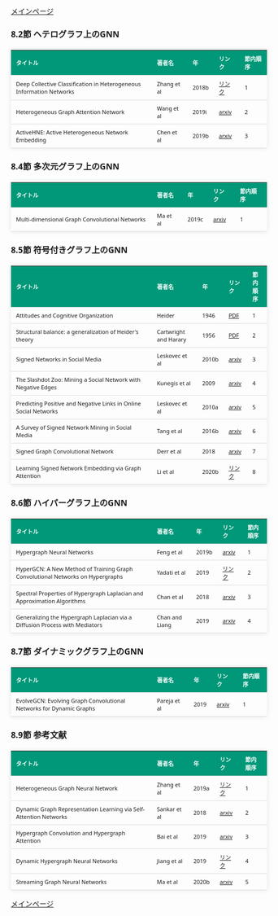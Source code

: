 
<html lang="ja">
<head>
<meta charset="UTF-8">
<title>参考文献リスト</title>
<link rel="stylesheet" type="text/css" href="https://cdn.datatables.net/1.10.24/css/jquery.dataTables.css">
<script type="text/javascript" src="https://code.jquery.com/jquery-3.5.1.js"></script>
<script type="text/javascript" src="https://cdn.datatables.net/1.10.24/js/jquery.dataTables.js"></script>
<style>
    body {
        font-family: 'Verdana', 'Segoe UI', Tahoma, Geneva, Verdana, sans-serif;
    }
    h2 {
        color: #333;
    }
    table {
        width: 100%;
        max-width: 100%;
        border-collapse: collapse;
        margin-top: 20px;
        box-shadow: 0 0 10px rgba(0, 0, 0, 0.1);
    }
    th, td {
        padding: 8px 10px;
        text-align: left;
        border-bottom: 1px solid #ddd;
        font-size: 11px;
    }
    th {
        background-color: #009879;
        color: #ffffff;
    }
    tr:hover {
        background-color: #f5f5f5;
    }
    /* 1番目の列の幅を55%に設定 */
    table.display td:nth-child(1),
    table.display th:nth-child(1) {
        width: 55%;
    }

    /* 2番目の列の幅を25%に設定 */
    table.display td:nth-child(2),
    table.display th:nth-child(2) {
        width: 25%;
    }
</style>
</head>
<body>

<a href="../">メインページ</a>

<h3>8.2節 ヘテログラフ上のGNN</h3>
<table class="dataframe display">
  <thead>
    <tr style="text-align: right;">
      <th>タイトル</th>
      <th>著者名</th>
      <th>年</th>
      <th>リンク</th>
      <th>節内順序</th>
    </tr>
  </thead>
  <tbody>
    <tr>
      <td>Deep Collective Classification in Heterogeneous Information Networks</td>
      <td>Zhang et al</td>
      <td>2018b</td>
      <td><a href="https://dl.acm.org/doi/10.1145/3178876.3186106" target="_blank">リンク</a></td>
      <td>1</td>
    </tr>
    <tr>
      <td>Heterogeneous Graph Attention Network</td>
      <td>Wang et al</td>
      <td>2019i</td>
      <td><a href="https://arxiv.org/abs/1903.07293" target="_blank">arxiv</a></td>
      <td>2</td>
    </tr>
    <tr>
      <td>ActiveHNE: Active Heterogeneous Network Embedding</td>
      <td>Chen et al</td>
      <td>2019b</td>
      <td><a href="https://arxiv.org/abs/1905.05659" target="_blank">arxiv</a></td>
      <td>3</td>
    </tr>
  </tbody>
</table>
<h3>8.4節 多次元グラフ上のGNN</h3>
<table class="dataframe display">
  <thead>
    <tr style="text-align: right;">
      <th>タイトル</th>
      <th>著者名</th>
      <th>年</th>
      <th>リンク</th>
      <th>節内順序</th>
    </tr>
  </thead>
  <tbody>
    <tr>
      <td>Multi-dimensional Graph Convolutional Networks</td>
      <td>Ma et al</td>
      <td>2019c</td>
      <td><a href="https://arxiv.org/abs/1808.06099" target="_blank">arxiv</a></td>
      <td>1</td>
    </tr>
  </tbody>
</table>
<h3>8.5節 符号付きグラフ上のGNN</h3>
<table class="dataframe display">
  <thead>
    <tr style="text-align: right;">
      <th>タイトル</th>
      <th>著者名</th>
      <th>年</th>
      <th>リンク</th>
      <th>節内順序</th>
    </tr>
  </thead>
  <tbody>
    <tr>
      <td>Attitudes and Cognitive Organization</td>
      <td>Heider</td>
      <td>1946</td>
      <td><a href="https://snap.stanford.edu/class/cs224w-readings/heider49balance.pdf" target="_blank">PDF</a></td>
      <td>1</td>
    </tr>
    <tr>
      <td>Structural balance: a generalization of Heider's theory</td>
      <td>Cartwright and Harary</td>
      <td>1956</td>
      <td><a href="https://ucilnica.fri.uni-lj.si/pluginfile.php/1147/course/section/4647/Cartwright%20and%20Harary%20-%20Structural%20balance%20-%20A%20generalization%20of%20Heiders%20theory%2C%201956.pdf" target="_blank">PDF</a></td>
      <td>2</td>
    </tr>
    <tr>
      <td>Signed Networks in Social Media</td>
      <td>Leskovec et al</td>
      <td>2010b</td>
      <td><a href="https://arxiv.org/abs/1003.2424" target="_blank">arxiv</a></td>
      <td>3</td>
    </tr>
    <tr>
      <td>The Slashdot Zoo: Mining a Social Network with Negative Edges</td>
      <td>Kunegis et al</td>
      <td>2009</td>
      <td><a href="https://arxiv.org/abs/1710.11395" target="_blank">arxiv</a></td>
      <td>4</td>
    </tr>
    <tr>
      <td>Predicting Positive and Negative Links in Online Social Networks</td>
      <td>Leskovec et al</td>
      <td>2010a</td>
      <td><a href="https://arxiv.org/abs/1003.2429" target="_blank">arxiv</a></td>
      <td>5</td>
    </tr>
    <tr>
      <td>A Survey of Signed Network Mining in Social Media</td>
      <td>Tang et al</td>
      <td>2016b</td>
      <td><a href="https://arxiv.org/abs/1511.07569" target="_blank">arxiv</a></td>
      <td>6</td>
    </tr>
    <tr>
      <td>Signed Graph Convolutional Network</td>
      <td>Derr et al</td>
      <td>2018</td>
      <td><a href="https://arxiv.org/abs/1808.06354" target="_blank">arxiv</a></td>
      <td>7</td>
    </tr>
    <tr>
      <td>Learning Signed Network Embedding via Graph Attention</td>
      <td>Li et al</td>
      <td>2020b</td>
      <td><a href="https://ojs.aaai.org/index.php/AAAI/article/view/5911" target="_blank">リンク</a></td>
      <td>8</td>
    </tr>
  </tbody>
</table>
<h3>8.6節 ハイパーグラフ上のGNN</h3>
<table class="dataframe display">
  <thead>
    <tr style="text-align: right;">
      <th>タイトル</th>
      <th>著者名</th>
      <th>年</th>
      <th>リンク</th>
      <th>節内順序</th>
    </tr>
  </thead>
  <tbody>
    <tr>
      <td>Hypergraph Neural Networks</td>
      <td>Feng et al</td>
      <td>2019b</td>
      <td><a href="https://arxiv.org/abs/1809.09401" target="_blank">arxiv</a></td>
      <td>1</td>
    </tr>
    <tr>
      <td>HyperGCN: A New Method of Training Graph Convolutional Networks on Hypergraphs</td>
      <td>Yadati et al</td>
      <td>2019</td>
      <td><a href="https://dl.acm.org/doi/10.5555/3454287.3454422" target="_blank">リンク</a></td>
      <td>2</td>
    </tr>
    <tr>
      <td>Spectral Properties of Hypergraph Laplacian and Approximation Algorithms</td>
      <td>Chan et al</td>
      <td>2018</td>
      <td><a href="https://arxiv.org/abs/1605.01483" target="_blank">arxiv</a></td>
      <td>3</td>
    </tr>
    <tr>
      <td>Generalizing the Hypergraph Laplacian via a Diffusion Process with Mediators</td>
      <td>Chan and Liang</td>
      <td>2019</td>
      <td><a href="https://arxiv.org/abs/1804.11128" target="_blank">arxiv</a></td>
      <td>4</td>
    </tr>
  </tbody>
</table>
<h3>8.7節 ダイナミックグラフ上のGNN</h3>
<table class="dataframe display">
  <thead>
    <tr style="text-align: right;">
      <th>タイトル</th>
      <th>著者名</th>
      <th>年</th>
      <th>リンク</th>
      <th>節内順序</th>
    </tr>
  </thead>
  <tbody>
    <tr>
      <td>EvolveGCN: Evolving Graph Convolutional Networks for Dynamic Graphs</td>
      <td>Pareja et al</td>
      <td>2019</td>
      <td><a href="https://arxiv.org/abs/1902.10191" target="_blank">arxiv</a></td>
      <td>1</td>
    </tr>
  </tbody>
</table>
<h3>8.9節 参考文献</h3>
<table class="dataframe display">
  <thead>
    <tr style="text-align: right;">
      <th>タイトル</th>
      <th>著者名</th>
      <th>年</th>
      <th>リンク</th>
      <th>節内順序</th>
    </tr>
  </thead>
  <tbody>
    <tr>
      <td>Heterogeneous Graph Neural Network</td>
      <td>Zhang et al</td>
      <td>2019a</td>
      <td><a href="https://dl.acm.org/doi/10.1145/3292500.3330961" target="_blank">リンク</a></td>
      <td>1</td>
    </tr>
    <tr>
      <td>Dynamic Graph Representation Learning via Self-Attention Networks</td>
      <td>Sankar et al</td>
      <td>2018</td>
      <td><a href="https://arxiv.org/abs/1812.09430" target="_blank">arxiv</a></td>
      <td>2</td>
    </tr>
    <tr>
      <td>Hypergraph Convolution and Hypergraph Attention</td>
      <td>Bai et al</td>
      <td>2019</td>
      <td><a href="https://arxiv.org/abs/1901.08150" target="_blank">arxiv</a></td>
      <td>3</td>
    </tr>
    <tr>
      <td>Dynamic Hypergraph Neural Networks</td>
      <td>Jiang et al</td>
      <td>2019</td>
      <td><a href="https://www.ijcai.org/proceedings/2019/366" target="_blank">リンク</a></td>
      <td>4</td>
    </tr>
    <tr>
      <td>Streaming Graph Neural Networks</td>
      <td>Ma et al</td>
      <td>2020b</td>
      <td><a href="https://arxiv.org/abs/1810.10627" target="_blank">arxiv</a></td>
      <td>5</td>
    </tr>
  </tbody>
</table>

<script>
$(document).ready(function() {
    $('.display').DataTable({
     "lengthChange": false,  // Show 10 entriesの選択機能を非表示にする
     "pageLength": 25,  // ページごとに表示する行数を20行に設定
     "info": false,  // "Showing 1 to X of Y entries" の情報テキストを非表示にする
     "order": [],
     "searching": false
    });
});
</script>

<a href="../">メインページ</a>

</body>
</html>